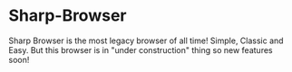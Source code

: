 # Sharp-Browser
Sharp Browser is the most legacy browser of all time! Simple, Classic and Easy. But this browser is in "under construction" thing so new features soon!
